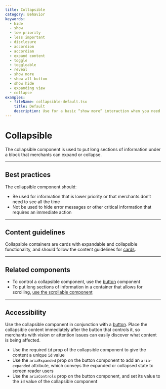 ```yaml
---
title: Collapsible
category: Behavior
keywords:
  - hide
  - show
  - low priority
  - less important
  - disclosure
  - accordion
  - accordian
  - expand content
  - toggle
  - toggleable
  - reveal
  - show more
  - show all button
  - show hide
  - expanding view
  - collapse
examples:
  - fileName: collapsible-default.tsx
    title: Default
    description: Use for a basic “show more” interaction when you need to display more content.
---
```


# Collapsible

The collapsible component is used to put long sections of information under a block that merchants can expand or collapse.

---

## Best practices

The collapsible component should:

- Be used for information that is lower priority or that merchants don’t need to see all the time
- Not be used to hide error messages or other critical information that requires an immediate action

---

## Content guidelines

Collapsible containers are cards with expandable and collapsible functionality, and should follow the content guidelines for [cards](https://polaris.shopify.com/components/card#content-guidelines).

---

## Related components

- To control a collapsible component, use the [button](https://polaris.shopify.com/components/button) component
- To put long sections of information in a container that allows for scrolling, [use the scrollable component](https://polaris.shopify.com/components/scrollable)

---

## Accessibility

Use the collapsible component in conjunction with a [button](https://polaris.shopify.com/components/button). Place the collapsible content immediately after the button that controls it, so merchants with vision or attention issues can easily discover what content is being affected.

- Use the required `id` prop of the collapsible component to give the content a unique `id` value
- Use the `ariaExpanded` prop on the button component to add an `aria-expanded` attribute, which conveys the expanded or collapsed state to screen reader users
- Use the `ariaControls` prop on the button component, and set its value to the `id` value of the collapsible component
